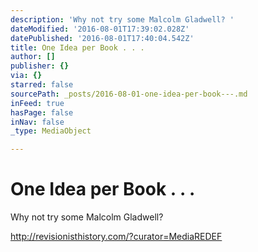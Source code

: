```yaml
---
description: 'Why not try some Malcolm Gladwell? '
dateModified: '2016-08-01T17:39:02.028Z'
datePublished: '2016-08-01T17:40:04.542Z'
title: One Idea per Book . . .
author: []
publisher: {}
via: {}
starred: false
sourcePath: _posts/2016-08-01-one-idea-per-book---.md
inFeed: true
hasPage: false
inNav: false
_type: MediaObject

---
```

# One Idea per Book . . .

Why not try some Malcolm Gladwell? 

http://revisionisthistory.com/?curator=MediaREDEF